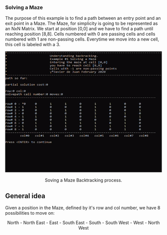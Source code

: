 ### Solving a Maze

The purpose of this example is to find a path between an entry point and an exit point in a Maze.
The Maze, for simplicity is going to be represented as an NxN Matrix. We start at position [0,0] and we have to find a path until reaching position [8,8]. Cells numbered with 0 are passing cells and cells numbered with 1 are non-passing cells. Everytime we move into a new cell, this cell is labeled with a 3. 

<p align="center">
  <img width="520" height="390"  src="https://github.com/javierdejuan/backtracking-Tutorial/blob/master/solving%20a%20maze/solving%20a%20maze.gif">
</p>
<p align="center">
Soving a Maze Backtracking process.
</p>

## General idea

Given a position in the Maze, defined by it's row and col number, we have 8 possibilities to move on:
<p align="center">
North - North East - East - South East - South - South West - West - North West
  
</p>
